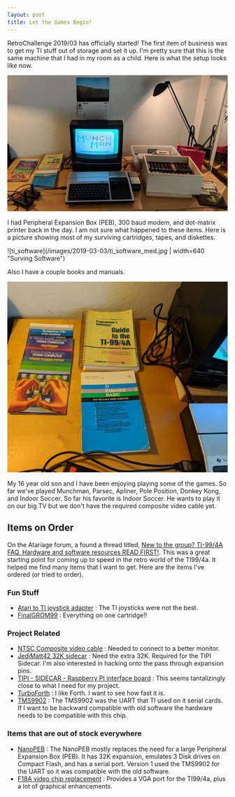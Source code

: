 ```yaml
---
layout: post
title: Let the Games Begin!
---
```


RetroChallenge 2019/03 has officially started!  The first item of business was to get
my TI stuff out of storage and set it up.  I'm pretty sure that this is the same
machine that I had in my room as a child. Here is what the setup looks like now.

![ti_munchman](/images/2019-03-03/ti_munchman.jpg "TI Setup")

I had Peripheral Expansion Box (PEB), 300 baud modem, and dot-matrix printer back
in the day.  I am not sure what happened to these items.  Here is a picture
showing most of my surviving cartridges, tapes, and diskettes.

![ti_software](/images/2019-03-03/ti_software_med.jpg | width=640 "Surving Software")

Also I have a couple books and manuals.

![ti_manuals](/images/2019-03-03/ti_manuals.jpg "Surving Software")

My 16 year old son and I have been enjoying playing some of the games.  So far we've 
played Munchman, Parsec, Apliner, Pole Position, Donkey Kong, and Indoor Soccer.
So far his favorite is Indoor Soccer.  He wants to play it on our big TV but we
don't have the required composite video cable yet.

## Items on Order

On the Atariage forum, a found a thread titled, [New to the group? TI-99/4A FAQ, Hardware and software resources READ FIRST!](http://atariage.com/forums/topic/267055-new-to-the-group-ti-994a-faq-hardware-and-software-resources-read-first/).
This was a great starting point for coming up to speed in the retro world of the
TI99/4a. It helped me find many items that I want to get.  Here are 
the items I've ordered (or tried to order).

### Fun Stuff
- [Atari to TI joystick adapter](https://www.arcadeshopper.com/wp/?page_id=11#!/Tex-Elec-low-profile-TI-99-4a-to-Atari-joystick-adapter/p/95279865/category=21773047) : The TI joysticks were not the best.
- [FinalGROM99](https://endlos99.github.io/finalgrom99/) : Everything on one cartridge!!

### Project Related
- [NTSC Composite video cable](https://www.arcadeshopper.com/wp/?page_id=11#!/Composite-video-cable/p/74389896/category=23804650) : Needed to connect to a better monitor.
- [JediMatt42 32K sidecar](https://www.arcadeshopper.com/wp/?page_id=11#!/32k-sidecar-memory-expansion/p/73789245/category=28272181) : Need the extra 32K.  Required for the TIPI Sidecar. I'm also interested in
hacking onto the pass through expansion pins.
- [TIPI - SIDECAR - Raspberry PI interface board](http://ti994a.cwfk.net/TIPI.html) : This seems
  tantalizingly close to what I need for my project. 
- [TurboForth](http://turboforth.net/) : I like Forth.  I want to see how fast it is.
- [TMS9902](http://www.textfiles.com/bitsavers/pdf/ti/TMS9900/) : The TMS9902 was the UART that
TI used on it serial cards.  If I want to be backward compatible with old software the hardware
needs to be compatible with this chip.

### Items that are out of stock everywhere
- [NanoPEB](https://www.nanopeb.com/) : The NanoPEB mostly replaces the need for a large
  Peripheral Expansion Box (PEB).  It has 32K expansion, emulates 3 Disk drives on Compact
  Flash, and has a serial port.  Version 1 used the TMS9902 for the UART so it was compatible
  with the old software.  
- [F18A video chip replacement](http://codehackcreate.com/) : Provides a VGA port for the
  TI99/4a, plus a lot of graphical enhancements.


